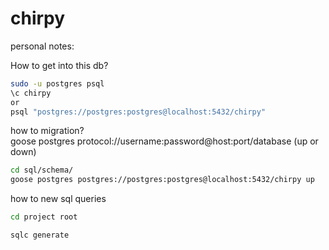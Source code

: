 # chirpy

personal notes:

How to get into this db?
```bash
sudo -u postgres psql
\c chirpy
or
psql "postgres://postgres:postgres@localhost:5432/chirpy"
```
how to migration?    
goose postgres protocol://username:password@host:port/database  (up or down)  
```bash
cd sql/schema/
goose postgres postgres://postgres:postgres@localhost:5432/chirpy up
```

how to new sql queries
```bash
cd project root

sqlc generate
```
